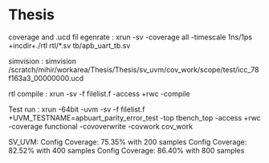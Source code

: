 # Thesis

coverage and .ucd fil egenrate  :  xrun -sv -coverage all -timescale 1ns/1ps +incdir+./rtl rtl/*.sv tb/apb_uart_tb.sv

simvision                       :  simvision /scratch/mihir/workarea/Thesis/Thesis/sv_uvm/cov_work/scope/test/icc_78f163a3_00000000.ucd  

rtl  compile                    :  xrun -sv -f filelist.f -access +rwc -compile

Test run : xrun -64bit -uvm -sv -f filelist.f +UVM_TESTNAME=apbuart_parity_error_test -top tbench_top -access +rwc -coverage functional -covoverwrite -covwork cov_work



SV_UVM:
    Config Coverage: 75.35% with 200 samples
    Config Coverage: 82.52% with 400 samples
    Config Coverage: 86.40% with 800 samples
    
